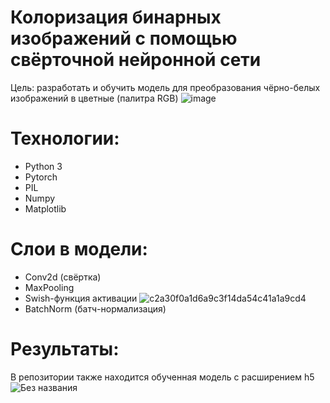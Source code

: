 # Колоризация бинарных изображений с помощью свёрточной нейронной сети
Цель: разработать и обучить модель для преобразования чёрно-белых изображений в цветные (палитра RGB)
![image](https://user-images.githubusercontent.com/45245696/149221866-af579a0f-ad17-4611-a6d3-82255e701ca7.jpg)

# Технологии:
- Python 3
- Pytorch
- PIL
- Numpy
- Matplotlib

# Слои в модели:
- Conv2d (свёртка)
- MaxPooling
- Swish-функция активации
  ![c2a30f0a1d6a9c3f14da54c41a1a9cd4](https://user-images.githubusercontent.com/45245696/149221632-103955a2-9052-46fe-94c6-0f2057685bd4.png)
- BatchNorm (батч-нормализация)

# Результаты:
В репозитории также находится обученная модель с расширением h5
![Без названия](https://user-images.githubusercontent.com/45245696/149221593-cfeeb514-9b06-41ca-a9e1-f5c0df012ad3.png)
